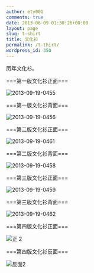 ```yaml
---
author: ety001
comments: true
date: 2013-06-09 01:30:26+00:00
layout: page
slug: t-shirt
title: 文化衫
permalink: /t-thirt/
wordpress_id: 350
---
```


历年文化衫。

===第一版文化衫正面===

![2013-09-19-0455](http://sailboat.ldustu.com/uploads/2013/06/2013-09-19-0455-300x168.jpg)

===第一版文化衫背面===

![2013-09-19-0456](http://sailboat.ldustu.com/uploads/2013/06/2013-09-19-0456-300x168.jpg)

===第二版文化衫正面===

![2013-09-19-0461](http://sailboat.ldustu.com/uploads/2013/06/2013-09-19-0461-300x168.jpg)



===第二版文化衫背面===

![2013-09-19-0458](http://sailboat.ldustu.com/uploads/2013/06/2013-09-19-0458-300x168.jpg)



===第三版文化衫正面===

![2013-09-19-0459](http://sailboat.ldustu.com/uploads/2013/06/2013-09-19-0459-300x168.jpg)



===第三版文化衫背面===

![2013-09-19-0462](http://sailboat.ldustu.com/uploads/2013/06/2013-09-19-0462-300x168.jpg)





===第四版文化衫正面===

![正 2](http://sailboat.ldustu.com/uploads/2013/06/正-2-169x300.jpg)



===第四版文化衫反面===

![反面2](http://sailboat.ldustu.com/uploads/2013/06/反面2-169x300.jpg)
